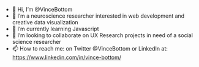 - 👋 Hi, I’m @VinceBottom
- 👀 I’m a neuroscience researcher interested in web development and creative data visualization
- 🌱 I’m currently learning Javascript
- 💞️ I’m looking to collaborate on UX Research projects in need of a social science researcher
- 📫 How to reach me: on Twitter @VinceBottom 
   or LinkedIn at: https://www.linkedin.com/in/vince-bottom/
